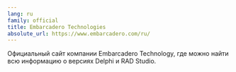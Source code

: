```yaml
---
lang: ru
family: official
title: Embarcadero Technologies
absolute_url: https://www.embarcadero.com/ru/
---
```

Официальный сайт компании Embarcadero Technology, где можно найти всю информацию о версиях Delphi и RAD Studio.